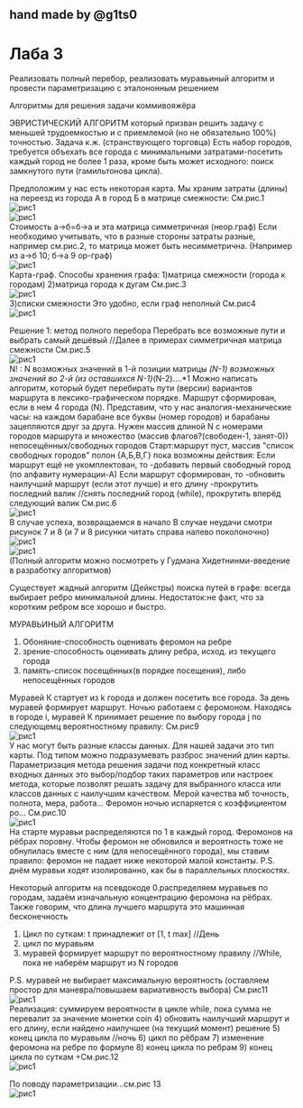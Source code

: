 hand made by @g1ts0
--------
# Лаба 3
Реализовать полный перебор, реализовать муравьиный алгоритм и провести параметризацию с эталононным решением

Алгоритмы для решения задачи коммивояжёра

ЭВРИСТИЧЕСКИЙ АЛГОРИТМ который призван решить задачу с меньшей трудоемкостью и с приемлемой (но не обязательно 100%) точностью.
Задача к.ж. (странствующего торговца)
Есть набор городов, требуется объехать все города с минимальными затратами-посетить каждый город не более 1 раза, кроме быть может исходного: поиск замкнутого пути (гамильтонова цикла).

Предположим у нас есть некоторая карта. Мы храним затраты (длины) на переезд из города А в город Б в матрице смежности:
См.рис.1 \
![рис1](dtas_lab_003_photo/dtas_001.png) \
![рис1](dtas_lab_003_photo/dtas_001_2.png) \
Стоимость а->б=б->а и эта матрица симметричная (неор.граф)
Если необходимо учитывать, что в разные стороны затраты разные, например см.рис.2, то матрица может быть несимметрична. (Например из а->б 10; б->а 9 ор-граф)
 \
![рис1](dtas_lab_003_photo/dtas_002.png) \
Карта-граф. Способы хранения графа:
1)матрица смежности (города к городам)
2)матрица города к дугам
См.рис.3 \
![рис1](dtas_lab_003_photo/dtas_003.png) \
3)списки смежности
Это удобно, если граф неполный
См.рис4 \
![рис1](dtas_lab_003_photo/dtas_004.png)

Решение 1: метод полного перебора
Перебрать все возможные пути и выбрать самый дешёвый
//Далее в примерах симметричная матрица смежности
См.рис.5 \
![рис1](dtas_lab_003_photo/dtas_005.png) \
N! : N возможных значений в 1-й позиции матрицы *(N-1) возможных значений во 2-й (из оставшихся N-1)*(N-2)....*1
Можно написать алгоритм, который будет перебирать пути (версии) вариантов маршрута в лексико-графическом порядке. 
Маршрут сформирован, если в нем 4 города (N).
Представим, что у нас аналогия-механические часы: на каждом барабане все буквы (номер городов) и барабаны зацепляются друг за друга.
Нужен массив длиной N с номерами городов маршрута и множество (массив флагов?(свободен-1, занят-0))  непосещённых/свободных городов
Старт:маршрут пуст, массив "список свободных городов" полон {А,Б,В,Г} пока возможны действия: 
Если маршрут ещё не укомплектован, то 
-добавить первый свободный город (по алфавиту нумерации-А)
Если маршрут сформирован, то
-обновить наилучший маршрут (если этот лучше) и его длину
-прокрутить последний валик //снять последний город (while), прокрутить вперёд следующий валик
См.рис.6 \
![рис1](dtas_lab_003_photo/dtas_006.png) \
В случае успеха, возвращаемся в начало
В случае неудачи смотри рисунок 7 и 8 (и 7 и 8 рисунки читать справа налево поколоночно) \
![рис1](dtas_lab_003_photo/dtas_007.png) \
![рис1](dtas_lab_003_photo/dtas_008.png) \
(Полный алгоритм можно посмотреть у Гудмана Хидетнинми-введение в разработку алгоритмов)

Существует жадный алгоритм (Дейкстры) поиска путей в графе: всегда выбирает ребро минимальной длины. Недостаток:не факт, что за коротким ребром все хорошо и быстро.

МУРАВЬИНЫЙ АЛГОРИТМ
1) Обоняние-способность оценивать феромон на ребре
2) зрение-способность оценивать длину ребра, исход. из текущего города
3) память-список посещённых(в порядке посещения), либо непосещённых городов

Муравей К стартует из k города и должен посетить все города. За день муравей формирует маршрут. Ночью работаем с феромоном. Находясь в городе i, муравей К принимает решение по выбору города j по следующемц вероятностному правилу:
См.рис9 \
![рис1](dtas_lab_003_photo/dtas_009.png) \
У нас могут быть разные классы данных. Для нашей задачи это тип карты. Под типом можно подразумевать разброс значений длин карты.
Параметризация метода решения задачи под конкретный класс входных данных это выбор/подбор таких параметров или настроек метода, которые позволят решать задачу для выбранного класса или классов данных с наилучшим качеством. Мерой качества мб точность, полнота, мера, работа...
Феромон ночью испаряется с коэффициентом ро...
См.рис.10 \
![рис1](dtas_lab_003_photo/dtas_010.png) \
На старте муравьи распределяются по 1 в каждый город. 
Феромонов на рёбрах поровну. Чтобы феромон не обновился и вероятность тоже не обнулилась вместе с ним (для непосещённого города), мы ставим правило: феромон не падает ниже некоторой малой константы.
P.S. днём муравьи ходят изолированно, как бы в параллельных плоскостях.

Некоторый алгоритм на псевдокоде
0.распределяем муравьев по городам, задаём изначальную концентрацию феромона на рёбрах. Также говорим, что длина лучшего маршрута это машинная бесконечность
1) Цикл по суткам: t принадлежит от [1, t max]
//День
2) цикл по муравьям
3) муравей формирует маршрут по вероятностному правилу
//While, пока не наберём маршрут из N городов

P.S. муравей не выбирает максимальную вероятность (оставляем простор для маневра/повышаем вариативность выбора)
См.рис11 \
![рис1](dtas_lab_003_photo/dtas_011.png) \
Реализация: суммируем вероятности в цикле while, пока сумма не перевалит за значение монетки coin
4) обновить наилучший маршрут и его длину, если найдено наилучшее (на текущий момент) решение
5) конец цикла по муравьям
//ночь
6) цикл по рёбрам
7) изменение феромона на ребре по формуле
8) конец цикла по ребрам
9) конец цикла по суткам
+См.рис.12 \
![рис1](dtas_lab_003_photo/dtas_012.png)

По поводу параметризации...см.рис 13 \
![рис1](dtas_lab_003_photo/dtas_013.png)
